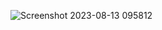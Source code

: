 ![Screenshot 2023-08-13 095812](https://github.com/dangk1/Flatbox-rev-5-RGB/assets/57189623/d97b27ee-728a-4fbc-957d-3d9721aa8186)
